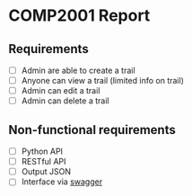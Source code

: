 # COMP2001 Report

## Requirements

- [ ] Admin are able to create a trail
- [ ] Anyone can view a trail (limited info on trail)
- [ ] Admin can edit a trail
- [ ] Admin can delete a trail

## Non-functional requirements

- [ ] Python API
- [ ] RESTful API
- [ ] Output JSON
- [ ] Interface via [swagger](https://swagger.io/)
